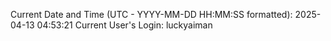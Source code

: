 Current Date and Time (UTC - YYYY-MM-DD HH:MM:SS formatted): 2025-04-13 04:53:21
Current User's Login: luckyaiman

